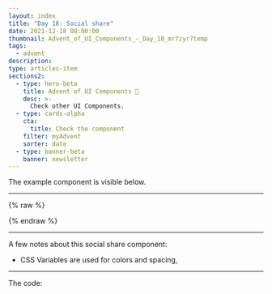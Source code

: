 ```yaml
---
layout: index
title: "Day 18: Social share"
date: 2021-12-18 08:00:00
thumbnail: Advent_of_UI_Components_-_Day_18_mr7zyr?temp
tags:
  - advent
description:
type: articles-item
sections2:
  - type: hero-beta
    title: Advent of UI Components 🎄
    desc: >-
      Check other UI Components.
  - type: cards-alpha
    cta:
      title: Check the component
    filter: myAdvent
    sorter: date
  - type: banner-beta
    banner: newsletter
---
```




The example component is visible below.

---

{% raw %}

<style>
.advent- {
  --color-xmas-alpha: #f7efef;
  --color-xmas-beta: #d72621;
  --color-xmas-gamma: #639565;
}
</style>
{% endraw %}

---

A few notes about this social share component:

- CSS Variables are used for colors and spacing,


---

The code:

```html

```

```css

```
